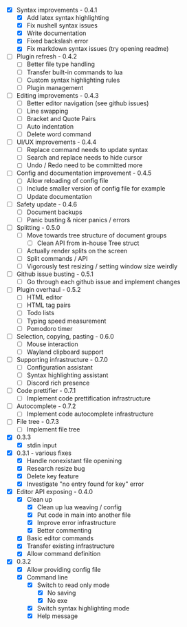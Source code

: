 - [X] Syntax improvements - 0.4.1 
  - [X] Add latex syntax highlighting
  - [X] Fix nushell syntax issues 
  - [X] Write documentation
  - [X] Fixed backslash error
  - [X] Fix markdown syntax issues (try opening readme)

- [ ] Plugin refresh - 0.4.2 
  - [ ] Better file type handling 
  - [ ] Transfer built-in commands to lua
  - [ ] Custom syntax highlighting rules 
  - [ ] Plugin management 

- [ ] Editing improvements - 0.4.3 
  - [ ] Better editor navigation (see github issues)
  - [ ] Line swapping 
  - [ ] Bracket and Quote Pairs 
  - [ ] Auto indentation 
  - [ ] Delete word command 

- [ ] UI/UX improvements - 0.4.4 
  - [ ] Replace command needs to update syntax 
  - [ ] Search and replace needs to hide cursor 
  - [ ] Undo / Redo need to be committed more 

- [ ] Config and documentation improvement - 0.4.5 
  - [ ] Allow reloading of config file 
  - [ ] Include smaller version of config file for example 
  - [ ] Update documentation 

- [ ] Safety update - 0.4.6 
  - [ ] Document backups 
  - [ ] Panic busting & nicer panics / errors 

- [ ] Splitting - 0.5.0
  - [ ] Move towards tree structure of document groups
    - [ ] Clean API from in-house Tree struct
  - [ ] Actually render splits on the screen
  - [ ] Split commands / API
  - [ ] Vigorously test resizing / setting window size weirdly

- [ ] Github issue busting - 0.5.1
  - [ ] Go through each github issue and implement changes

- [ ] Plugin overhaul - 0.5.2
  - [ ] HTML editor
  - [ ] HTML tag pairs
  - [ ] Todo lists
  - [ ] Typing speed measurement
  - [ ] Pomodoro timer

- [ ] Selection, copying, pasting - 0.6.0 
  - [ ] Mouse interaction 
  - [ ] Wayland clipboard support 

- [ ] Supporting infrastructure - 0.7.0
  - [ ] Configuration assistant
  - [ ] Syntax highlighting assistant
  - [ ] Discord rich presence

- [ ] Code prettifier - 0.7.1
  - [ ] Implement code prettification infrastructure

- [ ] Autocomplete - 0.7.2
  - [ ] Implement code autocomplete infrastructure

- [ ] File tree - 0.7.3
  - [ ] Implement file tree

- [X] 0.3.3
  - [X] stdin input
- [X] 0.3.1 - various fixes
  - [X] Handle nonexistant file openining
  - [X] Research resize bug
  - [X] Delete key feature
  - [X] Investigate "no entry found for key" error
- [X] Editor API exposing - 0.4.0
  - [X] Clean up
    - [X] Clean up lua weaving / config
    - [X] Put code in main into another file
    - [X] Improve error infrastructure
    - [X] Better commenting
  - [X] Basic editor commands
  - [X] Transfer existing infrastructure
  - [X] Allow command definition
- [X] 0.3.2
  - [X] Allow providing config file
  - [X] Command line
    - [X] Switch to read only mode
      - [X] No saving
      - [X] No exe
    - [X] Switch syntax highlighting mode
    - [X] Help message
